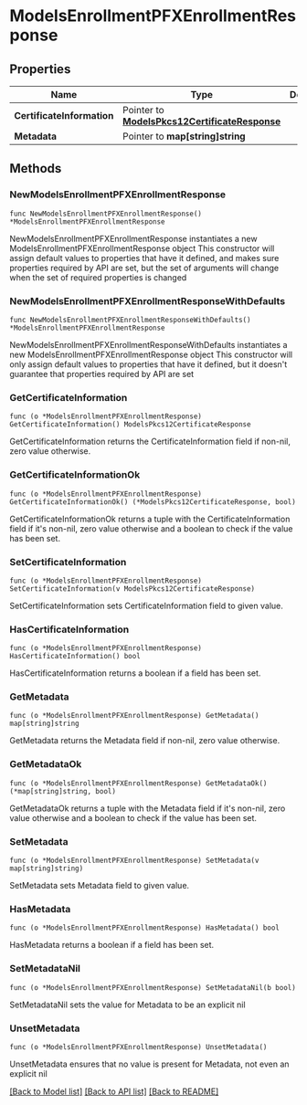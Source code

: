 # ModelsEnrollmentPFXEnrollmentResponse

## Properties

Name | Type | Description | Notes
------------ | ------------- | ------------- | -------------
**CertificateInformation** | Pointer to [**ModelsPkcs12CertificateResponse**](ModelsPkcs12CertificateResponse.md) |  | [optional] 
**Metadata** | Pointer to **map[string]string** |  | [optional] 

## Methods

### NewModelsEnrollmentPFXEnrollmentResponse

`func NewModelsEnrollmentPFXEnrollmentResponse() *ModelsEnrollmentPFXEnrollmentResponse`

NewModelsEnrollmentPFXEnrollmentResponse instantiates a new ModelsEnrollmentPFXEnrollmentResponse object
This constructor will assign default values to properties that have it defined,
and makes sure properties required by API are set, but the set of arguments
will change when the set of required properties is changed

### NewModelsEnrollmentPFXEnrollmentResponseWithDefaults

`func NewModelsEnrollmentPFXEnrollmentResponseWithDefaults() *ModelsEnrollmentPFXEnrollmentResponse`

NewModelsEnrollmentPFXEnrollmentResponseWithDefaults instantiates a new ModelsEnrollmentPFXEnrollmentResponse object
This constructor will only assign default values to properties that have it defined,
but it doesn't guarantee that properties required by API are set

### GetCertificateInformation

`func (o *ModelsEnrollmentPFXEnrollmentResponse) GetCertificateInformation() ModelsPkcs12CertificateResponse`

GetCertificateInformation returns the CertificateInformation field if non-nil, zero value otherwise.

### GetCertificateInformationOk

`func (o *ModelsEnrollmentPFXEnrollmentResponse) GetCertificateInformationOk() (*ModelsPkcs12CertificateResponse, bool)`

GetCertificateInformationOk returns a tuple with the CertificateInformation field if it's non-nil, zero value otherwise
and a boolean to check if the value has been set.

### SetCertificateInformation

`func (o *ModelsEnrollmentPFXEnrollmentResponse) SetCertificateInformation(v ModelsPkcs12CertificateResponse)`

SetCertificateInformation sets CertificateInformation field to given value.

### HasCertificateInformation

`func (o *ModelsEnrollmentPFXEnrollmentResponse) HasCertificateInformation() bool`

HasCertificateInformation returns a boolean if a field has been set.

### GetMetadata

`func (o *ModelsEnrollmentPFXEnrollmentResponse) GetMetadata() map[string]string`

GetMetadata returns the Metadata field if non-nil, zero value otherwise.

### GetMetadataOk

`func (o *ModelsEnrollmentPFXEnrollmentResponse) GetMetadataOk() (*map[string]string, bool)`

GetMetadataOk returns a tuple with the Metadata field if it's non-nil, zero value otherwise
and a boolean to check if the value has been set.

### SetMetadata

`func (o *ModelsEnrollmentPFXEnrollmentResponse) SetMetadata(v map[string]string)`

SetMetadata sets Metadata field to given value.

### HasMetadata

`func (o *ModelsEnrollmentPFXEnrollmentResponse) HasMetadata() bool`

HasMetadata returns a boolean if a field has been set.

### SetMetadataNil

`func (o *ModelsEnrollmentPFXEnrollmentResponse) SetMetadataNil(b bool)`

 SetMetadataNil sets the value for Metadata to be an explicit nil

### UnsetMetadata
`func (o *ModelsEnrollmentPFXEnrollmentResponse) UnsetMetadata()`

UnsetMetadata ensures that no value is present for Metadata, not even an explicit nil

[[Back to Model list]](../README.md#documentation-for-models) [[Back to API list]](../README.md#documentation-for-api-endpoints) [[Back to README]](../README.md)


